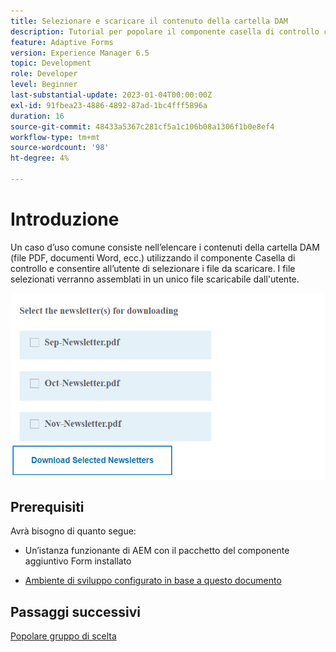 ```yaml
---
title: Selezionare e scaricare il contenuto della cartella DAM
description: Tutorial per popolare il componente casella di controllo con il contenuto della cartella DAM e consentire all’utente di scaricare il contenuto selezionato.
feature: Adaptive Forms
version: Experience Manager 6.5
topic: Development
role: Developer
level: Beginner
last-substantial-update: 2023-01-04T00:00:00Z
exl-id: 91fbea23-4886-4892-87ad-1bc4fff5896a
duration: 16
source-git-commit: 48433a5367c281cf5a1c106b08a1306f1b0e8ef4
workflow-type: tm+mt
source-wordcount: '98'
ht-degree: 4%

---
```


# Introduzione

Un caso d’uso comune consiste nell’elencare i contenuti della cartella DAM (file PDF, documenti Word, ecc.) utilizzando il componente Casella di controllo e consentire all’utente di selezionare i file da scaricare. I file selezionati verranno assemblati in un unico file scaricabile dall&#39;utente.

![caso d&#39;uso](assets/newsletters-download1.png)

## Prerequisiti

Avrà bisogno di quanto segue:

* Un’istanza funzionante di AEM con il pacchetto del componente aggiuntivo Form installato

* [Ambiente di sviluppo configurato in base a questo documento](https://experienceleague.adobe.com/docs/experience-manager-learn/forms/creating-your-first-osgi-bundle/create-your-first-osgi-bundle.html)

## Passaggi successivi

[Popolare gruppo di scelta](./populating-choice-group-with-dam-folder-content.md)
